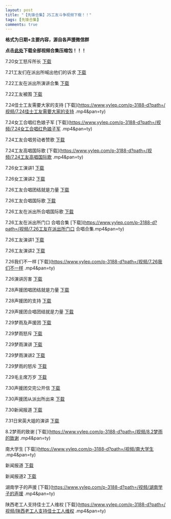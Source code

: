 ```yaml
---
layout: post
title: "【先锋合集】JS工友斗争视频下载！！"
tags: [先锋合集]
comments: true
---
```


**格式为日期+主要内容，源自各声援微信群**

**点击[此处](https://www.yylep.com/f-3188-d/bb172210.rar?pan=ty)下载全部视频合集压缩包！！！**

7.20女工怒斥所长 [下载](https://www.yylep.com/p-3188-d?path=/视频/7.20女工怒斥所长.mp4&pan=ty)

7.21工友们在派出所喊出他们的诉求 [下载](https://www.yylep.com/p-3188-d?path=/视频/7.21工友们在派出所喊出他们的诉求.mp4&pan=ty)

7.22工友在派出所演讲合集 [下载](https://www.yylep.com/p-3188-d?path=/视频/7.22工友在派出所演讲合集.mp4&pan=ty)

7.22工友被围 [下载](https://www.yylep.com/p-3188-d?path=/视频/7.22工友被围.mp4&pan=ty)

7.24佳士工友需要大家的支持 [下载](https://www.yylep.com/p-3188-d?path=/视频/7.24佳士工友需要大家的支持 .mp4&pan=ty)

7.24女工合唱红色娘子军 [下载](https://www.yylep.com/p-3188-d?path=/视频/7.24女工合唱红色娘子军 .mp4&pan=ty)

7.24工友合唱劳动者赞歌 [下载](https://www.yylep.com/p-3188-d?path=/视频/7.24工友合唱劳动者赞歌.mp4&pan=ty)

7.24工友高唱国际歌 [下载](https://www.yylep.com/p-3188-d?path=/视频/7.24工友高唱国际歌 .mp4&pan=ty)

7.26女工演讲1 [下载](https://www.yylep.com/p-3188-d?path=/视频/7.26女工演讲1.mp4&pan=ty)

7.26女工演讲2 [下载](https://www.yylep.com/p-3188-d?path=/视频/7.26女工演讲2.mp4&pan=ty)

7.26工友合唱团结就是力量 [下载](https://www.yylep.com/p-3188-d?path=/视频/7.26工友合唱团结就是力量.mp4&pan=ty)

7.26工友合唱国际歌 [下载](https://www.yylep.com/p-3188-d?path=/视频/7.26工友合唱国际歌.mp4&pan=ty)

7.26工友在派出所合唱国际歌 [下载](https://www.yylep.com/p-3188-d?path=/视频/7.26工友在派出所合唱国际歌.mp4&pan=ty)

7.26工友在派出所门口 合唱合集 [下载](https://www.yylep.com/p-3188-d?path=/视频/7.26工友在派出所门口 合唱合集.mp4&pan=ty)

7.26工友演讲1 [下载](https://www.yylep.com/p-3188-d?path=/视频/7.26工友演讲1.mp4&pan=ty)

7.26工友演讲2 [下载](https://www.yylep.com/p-3188-d?path=/视频/7.26工友演讲2.mp4&pan=ty)

7.26我们不一样 [下载](https://www.yylep.com/p-3188-d?path=/视频/7.26我们不一样 .mp4&pan=ty)

7.26演讲厉害 [下载](https://www.yylep.com/p-3188-d?path=/视频/7.26演讲厉害.mp4&pan=ty)

7.28声援团唱团结就是力量 [下载](https://www.yylep.com/p-3188-d?path=/视频/7.28声援团唱团结就是力量.mp4&pan=ty)

7.28声援团的支持 [下载](https://www.yylep.com/p-3188-d?path=/视频/7.28声援团的支持.mp4&pan=ty)

7.29声援团合唱团结就是力量 [下载](https://www.yylep.com/p-3188-d?path=/视频/7.29声援团合唱团结就是力量.mp4&pan=ty)

7.29梦雨及声援团 [下载](https://www.yylep.com/p-3188-d?path=/视频/7.29梦雨及声援团.mp4&pan=ty)

7.29梦雨怒斥 [下载](https://www.yylep.com/p-3188-d?path=/视频/7.29梦雨怒斥.mp4&pan=ty)

7.29梦雨演讲 [下载](https://www.yylep.com/p-3188-d?path=/视频/7.29梦雨演讲.mp4&pan=ty)

7.29梦雨演讲2 [下载](https://www.yylep.com/p-3188-d?path=/视频/7.29梦雨演讲2.mp4&pan=ty)

7.29梦雨的怒斥 [下载](https://www.yylep.com/p-3188-d?path=/视频/7.29梦雨的怒斥.mp4&pan=ty)

7.29毛主席万岁 [下载](https://www.yylep.com/p-3188-d?path=/视频/7.29毛主席万岁.mp4&pan=ty)

7.30声援团交完公开信 [下载](https://www.yylep.com/p-3188-d?path=/视频/7.30声援团交完公开信.mp4&pan=ty)

7.30声援团从派出所出来 [下载](https://www.yylep.com/p-3188-d?path=/视频/7.30声援团从派出所出来.mp4&pan=ty)

7.30新闻报道 [下载](https://www.yylep.com/p-3188-d?path=/视频/7.30新闻报道.mp4&pan=ty)

7.31日宋英大姐的演讲 [下载](https://www.yylep.com/p-3188-d?path=/视频/7.31日宋英大姐的演讲.mp4&pan=ty)

8.2梦雨的致谢 [下载](https://www.yylep.com/p-3188-d?path=/视频/8.2梦雨的致谢 .mp4&pan=ty)

南大学生 [下载](https://www.yylep.com/p-3188-d?path=/视频/南大学生 .mp4&pan=ty)

新闻报道 [下载](https://www.yylep.com/p-3188-d?path=/视频/新闻报道.mp4&pan=ty)

新闻报道2 [下载](https://www.yylep.com/p-3188-d?path=/视频/新闻报道2.mp4&pan=ty)

湖南学子的声援 [下载](https://www.yylep.com/p-3188-d?path=/视频/湖南学子的声援 .mp4&pan=ty)

陕西老工人支持佳士工人维权 [下载](https://www.yylep.com/p-3188-d?path=/视频/陕西老工人支持佳士工人维权 .mp4&pan=ty)
